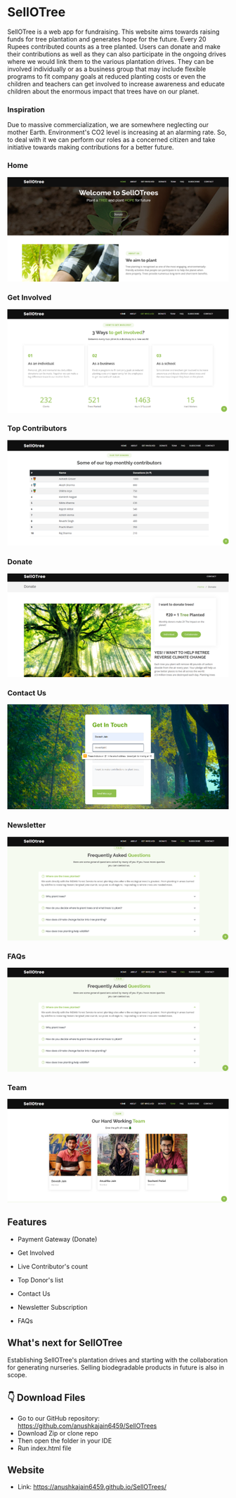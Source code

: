 #  SellOTree

SellOTree is a web app for fundraising. This website aims towards raising funds for tree plantation and generates hope for the future. Every 20 Rupees contributed counts as a tree planted. Users can donate and make their contributions as well as they can also participate in the ongoing drives where we would link them to the various plantation drives. They can be involved individually or as a business group that may include flexible programs to fit company goals at reduced planting costs or even the children and teachers can get involved to increase awareness and educate children about the enormous impact that trees have on our planet. 

### Inspiration
Due to massive commercialization, we are somewhere neglecting our mother Earth. Environment's CO2 level is increasing at an alarming rate. So, to deal with it we can perform our roles as a concerned citizen and take initiative towards making contributions for a better future.

### Home
![Home](Readme-img/1.png)

### Get Involved
![Get Involved](Readme-img/2.png)

### Top Contributors
![Home](Readme-img/3.png)

### Donate
![Donate](Readme-img/4.png)

### Contact Us
![Contact Us](Readme-img/5.png)

### Newsletter
![Newsletter](Readme-img/7.png)

### FAQs
![FAQs](Readme-img/7.png)

### Team
![Team](Readme-img/8.png)

## Features
* Payment Gateway (Donate) 
* Get Involved
* Live Contributor's count
* Top Donor's list 
* Contact Us 
* Newsletter Subscription 

* FAQs 

## What's next for SellOTree
Establishing SellOTree's plantation drives and starting with the collaboration for generating nurseries. Selling biodegradable products in future is also in scope.

## 👇 Download Files
* Go to our GitHub repository: https://github.com/anushkajain6459/SellOTrees
* Download Zip or clone repo
* Then open the folder in your IDE 
* Run index.html file

## Website
* Link: https://anushkajain6459.github.io/SellOTrees/



